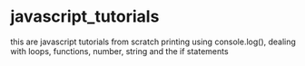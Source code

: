 # javascript_tutorials
this are javascript tutorials from scratch
printing using console.log(), dealing with loops, functions, number, string and the if statements
